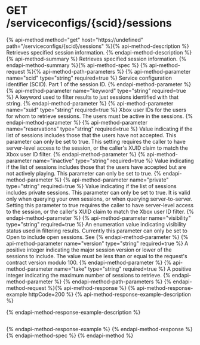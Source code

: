 # GET /serviceconfigs/{scid}/sessions

{% api-method method="get" host="https://undefined" path="/serviceconfigs/{scid}/sessions" %}{% api-method-description %}
Retrieves specified session information.
{% endapi-method-description %}{% api-method-summary %}
Retrieves specified session information.
{% endapi-method-summary %}{% api-method-spec %}
{% api-method-request %}{% api-method-path-parameters %}
{% api-method-parameter name="scid" type="string" required=true %}
Service configuration identifier (SCID). Part 1 of the session ID.
{% endapi-method-parameter %}
{% api-method-parameter name="keyword" type="string" required=true %}
A keyword used to filter results to just sessions identified with that string.
{% endapi-method-parameter %}
{% api-method-parameter name="xuid" type="string" required=true %}
Xbox user IDs for the users for whom to retrieve sessions. The users must be active in the sessions.
{% endapi-method-parameter %}
{% api-method-parameter name="reservations" type="string" required=true %}
Value indicating if the list of sessions includes those that the users have not accepted. This parameter can only be set to true. This setting requires the caller to have server-level access to the session, or the caller's XUID claim to match the Xbox user ID filter.
{% endapi-method-parameter %}
{% api-method-parameter name="inactive" type="string" required=true %}
Value indicating if the list of sessions includes those that the users have accepted but are not actively playing. This parameter can only be set to true.
{% endapi-method-parameter %}
{% api-method-parameter name="private" type="string" required=true %}
Value indicating if the list of sessions includes private sessions. This parameter can only be set to true. It is valid only when querying your own sessions, or when querying server-to-server. Setting this parameter to true requires the caller to have server-level access to the session, or the caller's XUID claim to match the Xbox user ID filter.
{% endapi-method-parameter %}
{% api-method-parameter name="visibility" type="string" required=true %}
An enumeration value indicating visibility status used in filtering results. Currently this parameter can only be set to Open to include open sessions. See 
{% endapi-method-parameter %}
{% api-method-parameter name="version" type="string" required=true %}
A positive integer indicating the major session version or lower of the sessions to include. The value must be less than or equal to the request's contract version modulo 100.
{% endapi-method-parameter %}
{% api-method-parameter name="take" type="string" required=true %}
A positive integer indicating the maximum number of sessions to retrieve.
{% endapi-method-parameter %}
{% endapi-method-path-parameters %}
{% endapi-method-request %}{% api-method-response %}
{% api-method-response-example httpCode=200 %}
{% api-method-response-example-description %}

{% endapi-method-response-example-description %}

```text

```
{% endapi-method-response-example %}
{% endapi-method-response %}{% endapi-method-spec %}
{% endapi-method %}